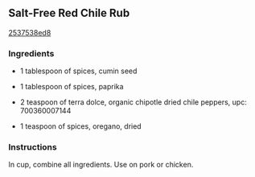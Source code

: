 ## Salt-Free Red Chile Rub

[2537538ed8](http://www.delish.com/recipefinder/salt-free-red-chile-rub-ghk0208)

### Ingredients

 - 1 tablespoon of spices, cumin seed

 - 1 tablespoon of spices, paprika

 - 2 teaspoon of terra dolce, organic chipotle dried chile peppers, upc: 700360007144

 - 1 teaspoon of spices, oregano, dried

### Instructions

In cup, combine all ingredients. Use on pork or chicken.